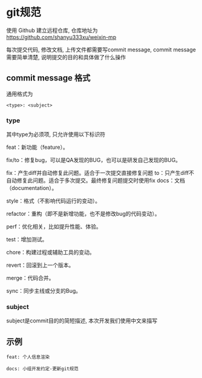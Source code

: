 # git规范

使用 Github 建立远程仓库, 仓库地址为 <https://github.com/shanyu333xu/weixin-mp>

每次提交代码, 修改文档, 上传文件都需要写commit message, commit message需要简单清楚, 说明提交的目的和具体做了什么操作

## commit message 格式

通用格式为

```git
<type>: <subject>
```

### type

其中type为必须项, 只允许使用以下标识符

feat：新功能（feature）。

fix/to：修复bug，可以是QA发现的BUG，也可以是研发自己发现的BUG。

fix：产生diff并自动修复此问题。适合于一次提交直接修复问题
to：只产生diff不自动修复此问题。适合于多次提交。最终修复问题提交时使用fix
docs：文档（documentation）。

style：格式（不影响代码运行的变动）。

refactor：重构（即不是新增功能，也不是修改bug的代码变动）。

perf：优化相关，比如提升性能、体验。

test：增加测试。

chore：构建过程或辅助工具的变动。

revert：回滚到上一个版本。

merge：代码合并。

sync：同步主线或分支的Bug。

### subject

subject是commit目的的简短描述, 本次开发我们使用中文来描写

## 示例

```git
feat: 个人信息渲染
```

```git
docs: 小组开发约定-更新git规范
```
